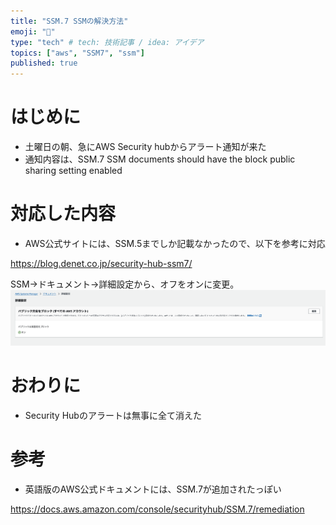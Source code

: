 ```yaml
---
title: "SSM.7 SSMの解決方法"
emoji: "🕌"
type: "tech" # tech: 技術記事 / idea: アイデア
topics: ["aws", "SSM7", "ssm"]
published: true
---
```


# はじめに
  - 土曜日の朝、急にAWS Security hubからアラート通知が来た
  - 通知内容は、SSM.7 SSM documents should have the block public sharing setting enabled


# 対応した内容
- AWS公式サイトには、SSM.5までしか記載なかったので、以下を参考に対応

https://blog.denet.co.jp/security-hub-ssm7/

SSM→ドキュメント->詳細設定から、オフをオンに変更。
![ドキュメントの設定の該当部分](/images/awsssm.png)

# おわりに
- Security Hubのアラートは無事に全て消えた

# 参考
- 英語版のAWS公式ドキュメントには、SSM.7が追加されたっぽい

https://docs.aws.amazon.com/console/securityhub/SSM.7/remediation